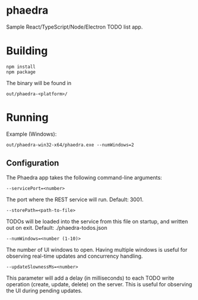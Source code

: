 # phaedra
Sample React/TypeScript/Node/Electron TODO list app.

# Building
```
npm install
npm package
```

The binary will be found in
```
out/phaedra-<platform>/
```

# Running
Example (Windows):
```
out/phaedra-win32-x64/phaedra.exe --numWindows=2
```

## Configuration
The Phaedra app takes the following command-line arguments:

```
--servicePort=<number>
```
The port where the REST service will run. Default: 3001.

```
--storePath=<path-to-file>
```
TODOs will be loaded into the service from this file on startup, and written out on exit. Default: ./phaedra-todos.json

```
--numWindows=<number (1-10)>
```
The number of UI windows to open. Having multiple windows is useful for observing real-time updates and concurrency handling.

```
--updateSlownessMs=<number>
```
This parameter will add a delay (in milliseconds) to each TODO write operation (create, update, delete) on the server. This is useful for observing the UI during pending updates.
